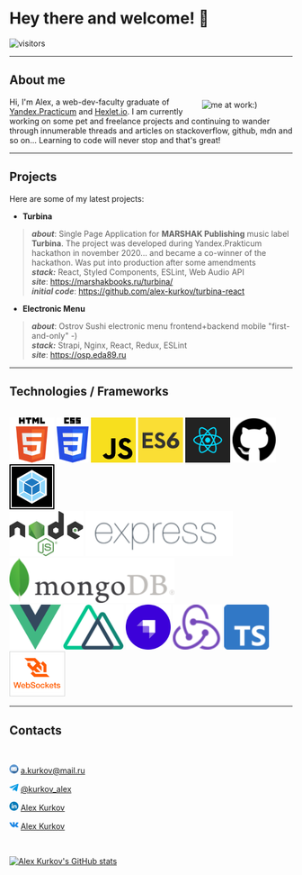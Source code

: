 
# Hey there and welcome! 👋

![visitors](https://visitor-badge.glitch.me/badge?page_id=alex-kurkov.alex-kurkov)

----

## About me

<img width="30%" alt="me at work:)" vspace="5" hspace="10" align="right" src="./icons/me.gif"><span>Hi, I'm Alex, a web-dev-faculty graduate of <a href="https://praktikum.yandex.ru">Yandex.Practicum</a> and <a href="https://hexlet.io">Hexlet.io</a>. I am currently working on some pet and freelance projects and continuing to wander through innumerable threads and articles on stackoverflow, github, mdn and so on... Learning to code will never stop and that's great! </span>

---

## Projects

Here are some of my latest projects:

- **Turbina**

>***about***: Single Page Application for **MARSHAK Publishing** music label **Turbina**. The project was developed during Yandex.Prakticum hackathon in november 2020... and became a co-winner of the hackathon. Was put into production after some amendments \
> ***stack:*** React, Styled Components, ESLint, Web Audio API \
>***site***: https://marshakbooks.ru/turbina/ \
>***initial code***: https://github.com/alex-kurkov/turbina-react

- **Electronic Menu**

>***about***: Ostrov Sushi electronic menu frontend+backend mobile "first-and-only" -) \
>***stack:***  Strapi, Nginx, React, Redux, ESLint \
>***site***: https://osp.eda89.ru

---

## Technologies / Frameworks
<br/>
<a href="https://developer.mozilla.org/en/docs/Web/Guide/HTML/HTML5"><img height="80" src="./icons/html.png"></a>
<a href="https://developer.mozilla.org/en/docs/Web/CSS"><img height="80" src="./icons/css.png"></a>
<a href="https://developer.mozilla.org/en/docs/Web/JavaScript"><img height="80" src="./icons/JS.png"></a>
<a href="https://en.wikipedia.org/wiki/ECMAScript#ES2015"><img height="80" src="./icons/ES6.png"></a>
<a href="https://reactjs.org/"><img height="80" src="./icons/React.png"></a>
<a href="https://github.com"><img height="80" src="./icons/github.png"></a>
<a href="https://webpack.js.org/"><img height="80" src="./icons/webpack.png"></a>
<br/>
<a href="https://nodejs.org/"><img height="80" src="./icons/NODEJS.png"></a>
<a href="https://expressjs.com"><img height="80" src="./icons/Expressjs.png"></a>
<a href="https://www.mongodb.com"><img height="80" src="./icons/mongo.png"></a>
<br/>
<a href="https://vuejs.org/"><img height="80" src="./icons/vuejs.png"></a>
<a href="https://nuxtjs.org/"><img height="80" src="./icons/nuxt.png"></a>
<a href="https://strapi.io/"><img height="80" src="./icons/strapi.png"></a>
<a href="https://redux.js.org/"><img height="80" src="./icons/redux.png"></a>
<a href="https://www.typescriptlang.org/"><img height="80" src="./icons/typescript.png"></a>
<a href="https://developer.mozilla.org/en/docs/Web/API/WebSocket"><img height="80" src="./icons/socket.png"></a>

---

## Contacts

<br>

<img height="16" src="./icons/email.png"/> [ a.kurkov@mail.ru](mailto:alexkourkov@yandex.ru "Email")

<img height="16" src="./icons/telegram.png"/> [ @kurkov_alex](https://t.me/kurkov_alex "Telegram")

<img height="16" src="./icons/linkedin.png"/> [ Alex Kurkov](https://www.linkedin.com/in/алексей-курков-667b3677/ "LinkedIn Page")

<img height="16" src="./icons/vk.png"/> [ Alex Kurkov](https://vk.com/kurkov__alex "VK Page")

<br>

[![Alex Kurkov's GitHub stats](https://github-readme-stats.vercel.app/api?username=alex-kurkov)](https://github.com/anuraghazra/github-readme-stats)
